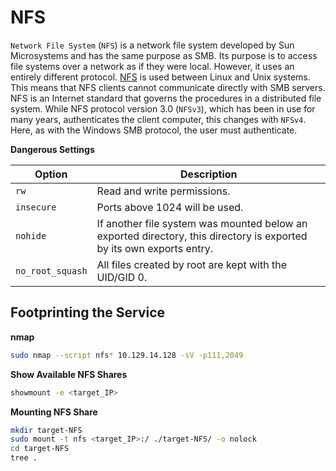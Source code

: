 # NFS

`Network File System` (`NFS`) is a network file 
system developed by Sun Microsystems and has the same purpose as SMB. 
Its purpose is to access file systems over a network as if they were 
local. However, it uses an entirely different protocol. [NFS](https://en.wikipedia.org/wiki/Network_File_System)
 is used between Linux and Unix systems. This means that NFS clients 
cannot communicate directly with SMB servers. NFS is an Internet 
standard that governs the procedures in a distributed file system. While
 NFS protocol version 3.0 (`NFSv3`), which has been in use for many years, authenticates the client computer, this changes with `NFSv4`. Here, as with the Windows SMB protocol, the user must authenticate.

**Dangerous Settings**

| **Option** | **Description** |
| --- | --- |
| `rw` | Read and write permissions. |
| `insecure` | Ports above 1024 will be used. |
| `nohide` | If another file system was mounted below an exported directory, this directory is exported by its own exports entry. |
| `no_root_squash` | All files created by root are kept with the UID/GID 0. |

## **Footprinting the Service**
**nmap**

```bash
sudo nmap --script nfs* 10.129.14.128 -sV -p111,2049
```

**Show Available NFS Shares**

```bash
showmount -e <target_IP>
```

**Mounting NFS Share**

```bash
mkdir target-NFS
sudo mount -t nfs <target_IP>:/ ./target-NFS/ -o nolock
cd target-NFS
tree .
```
